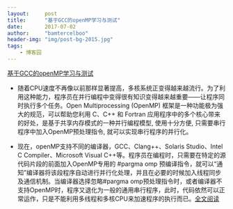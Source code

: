 ```yaml
---
layout:     post
title:      "基于GCC的openMP学习与测试"
date:       2017-07-02
author:     "bamtercelboo"
header-img: "img/post-bg-2015.jpg"
tags:
    - 博客园
---
```


> <div>
  <a href="http://www.cnblogs.com/bamtercelboo/p/7107009.html">基于GCC的openMP学习与测试</a>
  </div>
<div>
  

- 随着CPU速度不再像以前那样显著提高，多核系统正变得越来越流行。为了利用这种能力，程序员在并行编程中变得很有知识变得越来越重要——让程序同时执行多个任务。Open Multiprocessing (OpenMP) 框架是一种功能极为强大的规范，可以帮助您利用 C、C++ 和 Fortran 应用程序中的多个核心带来的好处，是基于共享内存模式的一种并行编程模型, 使用十分方便, 只需要串行程序中加入OpenMP预处理指令, 就可以实现串行程序的并行化。
  

- 现在，openMP支持不同的编译器，GCC、Clang++、Solaris Studio、Intel C Compiler、Microsoft Visual C++等。程序员在编程时，只需要在特定的源代码片段的前面加入OpenMP专用的 #pargma omp 预编译指令，就可以“通知”编译器将该段程序自动进行并行化处理，并且在必要的时候加入线程同步及通信机制。当编译器选择忽略#pargma omp预处理指令时，或者编译器不支持OpenMP时，程序又退化为一般的通用串行程序，此时，代码依然可以正常运作，只是不能利用多线程和多核CPU来加速程序的执行而已。<a href="http://www.cnblogs.com/bamtercelboo/p/7107009.html">全文阅读</a>
<div>


